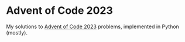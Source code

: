 # Advent of Code 2023

My solutions to [Advent of Code 2023](https://adventofcode.com/2023) problems, implemented in Python (mostly).
